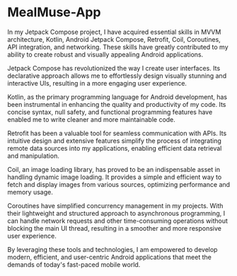 # MealMuse-App
In my Jetpack Compose project, I have acquired essential skills in MVVM architecture, Kotlin, 
Android Jetpack Compose, Retrofit, Coil, Coroutines, API integration, 
and networking. These skills have greatly contributed to my ability to create robust and visually appealing Android applications.

Jetpack Compose has revolutionized the way I create user interfaces.
Its declarative approach allows me to effortlessly design visually stunning and interactive UIs,
resulting in a more engaging user experience.

Kotlin, as the primary programming language for Android development, 
has been instrumental in enhancing the quality and productivity of my code. 
Its concise syntax, null safety, and functional programming features have enabled me to write cleaner and more maintainable code.

Retrofit has been a valuable tool for seamless communication with APIs. 
Its intuitive design and extensive features simplify the process of integrating remote data sources into my applications, 
enabling efficient data retrieval and manipulation.

Coil, an image loading library, has proved to be an indispensable asset in handling dynamic image loading. 
It provides a simple and efficient way to fetch and display images from various sources, optimizing performance and memory usage.

Coroutines have simplified concurrency management in my projects. With their lightweight and structured approach to asynchronous programming, 
I can handle network requests and other time-consuming operations without blocking the main UI thread, 
resulting in a smoother and more responsive user experience.

By leveraging these tools and technologies, I am empowered to develop modern, efficient, and user-centric Android applications 
that meet the demands of today's fast-paced mobile world.
